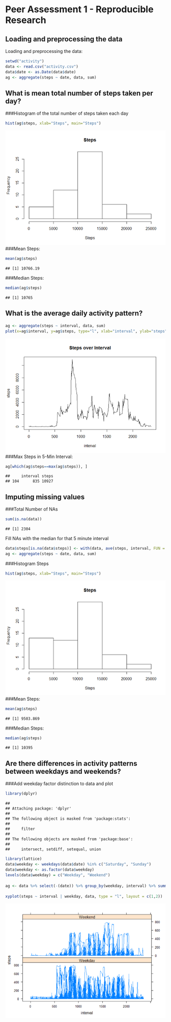 # Peer Assessment 1 - Reproducible Research



## Loading and preprocessing the data
Loading and preprocessing the data:

```r
setwd("activity")
data <- read.csv("activity.csv")
data$date <- as.Date(data$date)
ag <- aggregate(steps ~ date, data, sum)
```

## What is mean total number of steps taken per day?

###Histogram of the total number of steps taken each day

```r
hist(ag$steps, xlab="Steps", main="Steps")
```

![](PA1_template_files/figure-html/unnamed-chunk-2-1.png) 
###Mean Steps:

```r
mean(ag$steps)
```

```
## [1] 10766.19
```
###Median Steps:

```r
median(ag$steps)
```

```
## [1] 10765
```

## What is the average daily activity pattern?

```r
ag <- aggregate(steps ~ interval, data, sum)
plot(x=ag$interval, y=ag$steps, type="l", xlab="interval", ylab="steps", main="Steps over Interval")
```

![](PA1_template_files/figure-html/unnamed-chunk-5-1.png) 
###Max Steps in 5-Min Interval:

```r
ag[which(ag$steps==max(ag$steps)), ]
```

```
##     interval steps
## 104      835 10927
```

## Imputing missing values
###Total Number of NAs

```r
sum(is.na(data))
```

```
## [1] 2304
```
Fill NAs with the median for that 5 minute interval

```r
data$steps[is.na(data$steps)] <- with(data, ave(steps, interval, FUN = function(x) median(x, na.rm=TRUE)))[is.na(data$steps)]
ag <- aggregate(steps ~ date, data, sum)
```

###Histogram Steps

```r
hist(ag$steps, xlab="Steps", main="Steps")
```

![](PA1_template_files/figure-html/unnamed-chunk-9-1.png) 
###Mean Steps:

```r
mean(ag$steps)
```

```
## [1] 9503.869
```
###Median Steps:

```r
median(ag$steps)
```

```
## [1] 10395
```

## Are there differences in activity patterns between weekdays and weekends?

###Add weekday factor distinction to data and plot

```r
library(dplyr)
```

```
## 
## Attaching package: 'dplyr'
## 
## The following object is masked from 'package:stats':
## 
##     filter
## 
## The following objects are masked from 'package:base':
## 
##     intersect, setdiff, setequal, union
```

```r
library(lattice)
data$weekday <- weekdays(data$date) %in% c("Saturday", "Sunday")
data$weekday <- as.factor(data$weekday)
levels(data$weekday) = c("Weekday", "Weekend")

ag <- data %>% select(-(date)) %>% group_by(weekday, interval) %>% summarise_each(funs(mean))

xyplot(steps ~ interval | weekday, data, type = "l", layout = c(1,2))
```

![](PA1_template_files/figure-html/unnamed-chunk-12-1.png) 

